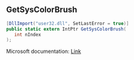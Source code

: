 ## GetSysColorBrush

```csharp
[DllImport("user32.dll", SetLastError = true)]
public static extern IntPtr GetSysColorBrush(
   int nIndex
);
```

Microsoft documentation: [Link](https://docs.microsoft.com/en-us/windows/win32/api/winuser/nf-winuser-getsyscolorbrush)
